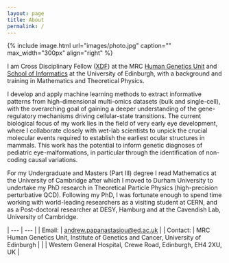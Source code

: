 ```yaml
---
layout: page
title: About
permalink: /
---
```


{% include image.html url="images/photo.jpg" caption="" max_width="300px" align="right" %}

I am Cross Disciplinary Fellow ([XDF](https://www.ed.ac.uk/cross-disciplinary-fellowships)) 
at the MRC [Human Genetics Unit](https://www.ed.ac.uk/mrc-human-genetics-unit) and
[School of Informatics](https://www.ed.ac.uk/informatics)  at the University of Edinburgh, 
with a background and training in Mathematics and Theoretical Physics.
 
I develop and apply machine learning methods to extract informative
patterns from high-dimensional multi-omics datasets (bulk and single-cell),
with the overarching goal of gaining a deeper understanding of the
gene-regulatory mechanisms driving cellular-state transitions.
The current biological focus of my work lies in the field of very early eye development,
where I collaborate closely with wet-lab scientists to unpick the crucial
molecular events required to establish the earliest ocular structures in mammals.
This work has the potential to inform genetic diagnoses of pediatric eye-malformations,
in particular through the identification of non-coding causal variations.



For my Undergraduate and Masters (Part III) degree I read Mathematics at the 
University of Cambridge after which I moved to Durham University to undertake my 
PhD research in Theoretical Particle Physics (high-precision perturbative QCD).
Following my PhD, I was fortunate enough to spend time working with world-leading
researchers as a visiting student at CERN, and as a Post-doctoral researcher at 
DESY, Hamburg and at the Cavendish Lab, University of Cambridge.

| --- | --- |
| Email:   | andrew.papanastasiou@ed.ac.uk |
| Contact: | <span style="font-size:1em;">MRC Human Genetics Unit, Institute of Genetics and Cancer, University of Edinburgh</span> |
|          | <span style="font-size:1em;">Western General Hospital, Crewe Road, Edinburgh, EH4 2XU, UK</span> |
